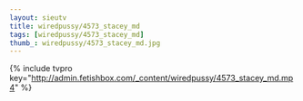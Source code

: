 ```yaml
--- 
layout: sieutv
title: wiredpussy/4573_stacey_md
tags: [wiredpussy/4573_stacey_md]
thumb_: wiredpussy/4573_stacey_md.jpg
---
```

{% include tvpro key="http://admin.fetishbox.com/_content/wiredpussy/4573_stacey_md.mp4" %} 
